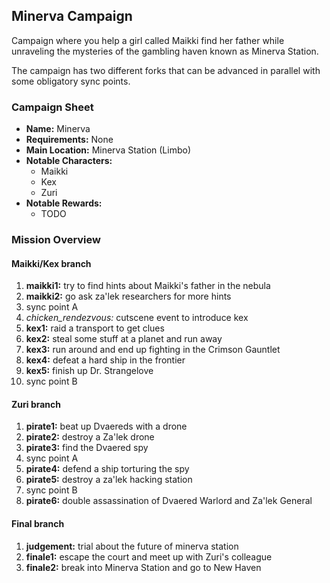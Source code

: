 ## Minerva Campaign

Campaign where you help a girl called Maikki find her father while unraveling
the mysteries of the gambling haven known as Minerva Station.

The campaign has two different forks that can be advanced in parallel with some
obligatory sync points.

### Campaign Sheet

* **Name:** Minerva
* **Requirements:** None
* **Main Location:** Minerva Station (Limbo)
* **Notable Characters:**
   * Maikki
   * Kex
   * Zuri
* **Notable Rewards:**
   * TODO

### Mission Overview

#### Maikki/Kex branch

1. **maikki1:** try to find hints about Maikki's father in the nebula
1. **maikki2:** go ask za'lek researchers for more hints
1. sync point A
1. *chicken_rendezvous:* cutscene event to introduce kex
1. **kex1:** raid a transport to get clues
1. **kex2:** steal some stuff at a planet and run away
1. **kex3:** run around and end up fighting in the Crimson Gauntlet
1. **kex4:** defeat a hard ship in the frontier
1. **kex5:** finish up Dr. Strangelove
1. sync point B

#### Zuri branch

1. **pirate1:** beat up Dvaereds with a drone
1. **pirate2:** destroy a Za'lek drone
1. **pirate3:** find the Dvaered spy
1. sync point A
1. **pirate4:** defend a ship torturing the spy
1. **pirate5:** destroy a za'lek hacking station
1. sync point B
1. **pirate6:** double assassination of Dvaered Warlord and Za'lek General

#### Final branch

1. **judgement:** trial about the future of minerva station
1. **finale1:** escape the court and meet up with Zuri's colleague
1. **finale2:** break into Minerva Station and go to New Haven
